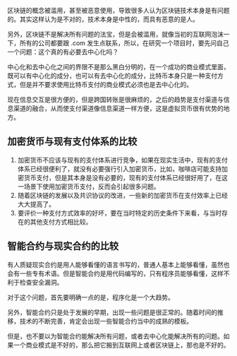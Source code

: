 区块链的概念被滥用，甚至被恶意使用，导致很多人认为区块链技术本身是有问题的。其实这样认为是不对的，技术本身是中性的，而具有恶意的是人。

另外，区块链不是解决所有问题的法宝，但是会被滥用，就像当初的互联网泡沫一下，所有的公司都要跟 .com 发生点联系，所以，在研究一个项目时，要先问自己一个问题：这个真的有必要去中心化吗？

中心化和去中心化之间的界限不是那么黑白分明的，在一个成功的商业模式里面，既可以有中心化的成分，也可以有去中心化的成分，比特币本身只是一种支付方式，但是并不要求使用比特币支付的商业模式必须也是去中心化的。

现在信息交互是很方便的，但是跨国转账是很麻烦的，之后的趋势是支付渠道与信息渠道的融合，从而使支付渠道像信息渠道一样方便，这是虚拟货币很有优势的地方。

## 加密货币与现有支付体系的比较

1. 加密货币不应该与现有的支付体系进行竞争，如果在现实生活中，现有的支付体系已经很便利了，就没有必要强行引入加密货币，比如，咖啡店可能支持加密货币支付，但是其本身是没有必要的，现有的支付体系已经很好用了，在这一场景下使用加密货币支付，反而会引起很多问题。
2. 随着区块链的发展以及共识协议的改进，一些新的加密货币在支付效率上已经大大提高了。
3. 要评价一种支付方式效率的好坏，要在当时特定的历史条件下来看，与当时存在的其他支付方式相比较。

## 智能合约与现实合约的比较

有人质疑现实合约是用人能够看懂的语言书写的，普通人基本上能够看懂，虽然也会有一些专有术语。但是智能合约是用代码编写的，只有程序员能够看懂，这样不利于检查安全漏洞。

对于这个问题，首先要明确一点的是，程序化是一个大趋势。

另外，智能合约只是处于发展的早期，出现一些问题是很正常的。随着时间的推移，技术的不断完善，肯定会出现一些智能合约当中的成熟的模板。

但是，也不要以为智能合约能解决所有问题，或者去中心化能解决所有的问题。如果一个商业模式是不好的，那么把它搬到互联网上或者区块链上，那也是不好的。
